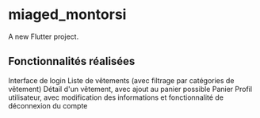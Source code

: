 # miaged_montorsi

A new Flutter project.

## Fonctionnalités réalisées
Interface de login
Liste de vêtements (avec filtrage par catégories de vêtement)
Détail d'un vêtement, avec ajout au panier possible
Panier
Profil utilisateur, avec modification des informations et fonctionnalité de déconnexion du compte
